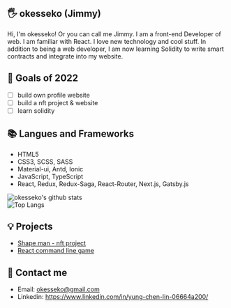 ## 🖐 okesseko (Jimmy)

Hi, I'm okesseko! Or you can call me Jimmy.
I am a front-end Developer of web. I am familiar with React.
I love new technology and cool stuff.
In addition to being a web developer, I am now learning Solidity to write smart contracts and integrate into my website.

## 🔭 Goals of 2022

- [ ] build own profile website
- [ ] build a nft project & website
- [ ] learn solidity

## 📚 Langues and Frameworks
- HTML5
- CSS3, SCSS, SASS
- Material-ui, Antd, Ionic
- JavaScript, TypeScript
- React, Redux, Redux-Saga, React-Router, Next.js, Gatsby.js

![okesseko's github stats](https://github-readme-stats.vercel.app/api?username=okesseko&show_icons=true&theme=radical)
<br/>
![Top Langs](https://github-readme-stats.vercel.app/api/top-langs/?username=okesseko&layout=compact)

## 💡 Projects
- [Shape man - nft project](https://github.com/okesseko/shape-man)
- [React command line game](https://github.com/okesseko/react-command-line-game)


## 🔗 Contact me
- Email: okesseko@gmail.com
- Linkedin: https://www.linkedin.com/in/yung-chen-lin-06664a200/


